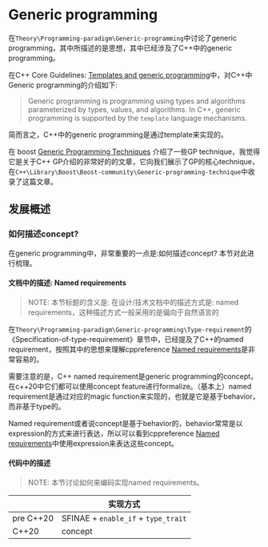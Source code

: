 # Generic programming

在`Theory\Programming-paradigm\Generic-programming`中讨论了generic programming，其中所描述的是思想，其中已经涉及了C++中的generic programming。

在C++ Core Guidelines: [Templates and generic programming](https://isocpp.github.io/CppCoreGuidelines/CppCoreGuidelines#S-templates)中，对C++中Generic programming的介绍如下:

> Generic programming is programming using types and algorithms parameterized by types, values, and algorithms. In C++, generic programming is supported by the `template` language mechanisms.

简而言之，C++中的generic programming是通过template来实现的。

在 boost [Generic Programming Techniques](https://www.boost.org/community/generic_programming.html) 介绍了一些GP technique，我觉得它是关于C++ GP介绍的非常好的的文章，它向我们展示了GP的核心technique，在`C++\Library\Boost\Boost-community\Generic-programming-technique`中收录了这篇文章。



## 发展概述

### 如何描述concept?

在generic programming中，非常重要的一点是:如何描述concept? 本节对此进行梳理。

#### 文档中的描述: Named requirements

> NOTE: 本节标题的含义是: 在设计/技术文档中的描述方式是: named requirements，这种描述方式一般采用的是偏向于自然语言的

在`Theory\Programming-paradigm\Generic-programming\Type-requirement`的《Specification-of-type-requirement》章节中，已经提及了C++的named requirement，按照其中的思想来理解cppreference [Named requirements](https://en.cppreference.com/w/cpp/named_req)是非常容易的。

需要注意的是，C++ named requirement是generic programming的concept，在c++20中它们都可以使用concept feature进行formalize。（基本上）named requirement是通过对应的magic function来实现的，也就是它是基于behavior，而非基于type的。

Named requirement或者说concept是基于behavior的，behavior常常是以expression的方式来进行表达，所以可以看到cppreference [Named requirements](https://en.cppreference.com/w/cpp/named_req)中使用expression来表达这些concept。

#### 代码中的描述

> NOTE: 本节讨论如何来编码实现named requirements。

|           | 实现方式                            |
| --------- | ----------------------------------- |
| pre C++20 | SFINAE + `enable_if` + `type_trait` |
| C++20     | concept                             |





